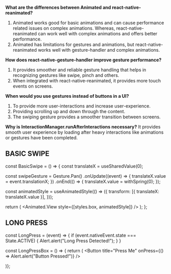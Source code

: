 **What are the differences between Animated and react-native-reanimated?**
1. Animated works good for basic animations and can cause performance related issues on complex animations. Whereas, react-native-reanimated can work well with complex animations and offers better performance.
2. Animated has limitations for gestures and animations, but react-native-reanimated works well with gesture-handler and complex animations.

**How does react-native-gesture-handler improve gesture performance?**
1. It provides smoother and reliable gesture handling that helps in recognizing gestures like swipe, pinch and others.
2. When integrated with react-native-reanimated, it provides more touch events on screens.

**When would you use gestures instead of buttons in a UI?**
1. To provide more user-interactions and increase user-experience.
2. Providing scrolling up and down through the content.
3. The swiping gesture provides a smoother transition between screens.

**Why is InteractionManager.runAfterInteractions necessary?**
It provides smooth user experience by loading after heavy interactions like animations or gestures have been completed.


## BASIC SWIPE

const BasicSwipe = () => {
  const translateX = useSharedValue(0);

  const swipeGesture = Gesture.Pan()
    .onUpdate((event) => {
      translateX.value = event.translationX;
    })
    .onEnd(() => {
      translateX.value = withSpring(0);
    });

  const animatedStyle = useAnimatedStyle(() => ({
    transform: [{ translateX: translateX.value }],
  }));

  return (
    <View style={styles.container}>
      <GestureDetector gesture={swipeGesture}>
        <Animated.View style={[styles.box, animatedStyle]} />
      </GestureDetector>
    </View>
  );
};


## LONG PRESS

const LongPress = (event) => {
  if (event.nativeEvent.state === State.ACTIVE) {
    Alert.alert("Long Press Detected!");
  }
}


const LongPressBox = () => {
  return (
    <GestureHandlerRootView>
      <LongPressGestureHandler onHandlerStateChange={LongPress} minDurationMs={1000}>
        <View>
          <Button title="Press Me" onPress={() => Alert.alert("Button Pressed!")} />
        </View>
      </LongPressGestureHandler>
    </GestureHandlerRootView>

)};